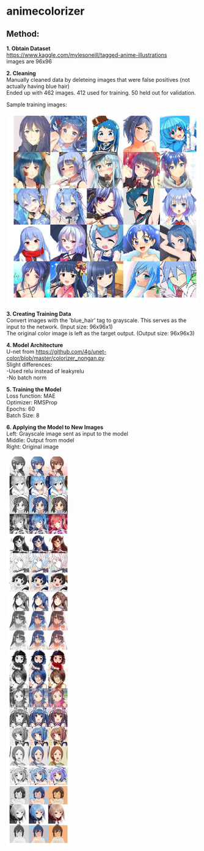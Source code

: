 # animecolorizer

## Method:
**1. Obtain Dataset**<br/>
https://www.kaggle.com/mylesoneill/tagged-anime-illustrations<br/>
images are 96x96

**2. Cleaning**<br/>
Manually cleaned data by deleteing images that were false positives (not actually having blue hair)<br/>
Ended up with 462 images. 412 used for training. 50 held out for validation.<br/>

Sample training images:

![TrainingImgs](https://github.com/gippoo/animecolorizer/blob/master/trainingimgs.png)

**3. Creating Training Data**<br/>
Convert images with the 'blue_hair' tag to grayscale. This serves as the input to the network. (Input size: 96x96x1)<br/>
The original color image is left as the target output. (Output size: 96x96x3)<br/>


**4. Model Architecture**<br/>
U-net from https://github.com/4g/unet-color/blob/master/colorizer_nongan.py<br/>
Slight differences:<br/>
-Used relu instead of leakyrelu<br/>
-No batch norm

**5. Training the Model**<br/>
Loss function: MAE<br/>
Optimizer: RMSProp<br/>
Epochs: 60<br/>
Batch Size: 8<br/>

**6. Applying the Model to New Images**<br/>
Left: Grayscale image sent as input to the model<br/>
Middle: Output from model<br/>
Right: Original image<br/>

![TestImgs](https://github.com/gippoo/animecolorizer/blob/master/testimgs.png)
